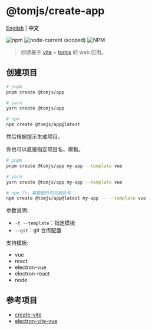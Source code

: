 # @tomjs/create-app

[English](./README.md) | **中文**

![npm](https://img.shields.io/npm/v/@tomjs/create-app) ![node-current (scoped)](https://img.shields.io/node/v/@tomjs/create-app) ![NPM](https://img.shields.io/npm/l/@tomjs/create-app)

> 创建基于 [vite](https://github.com/vitejs/vite) + [tomjs](https://github.com/tomgao365/tomjs) 的 web 应用。

## 创建项目

```bash
# pnpm
pnpm create @tomjs/app

# yarn
yarn create @tomjs/app

# npm
npm create @tomjs/app@latest
```

然后根据提示生成项目。

你也可以直接指定项目名、模板。

```bash
# pnpm
pnpm create @tomjs/app my-app --template vue

# yarn
yarn create @tomjs/app my-app --template vue

# npm 7+，需要额外的双破折号：
npm create @tomjs/app@latest my-app -- --template vue
```

参数说明:

- `-t --template`：指定模板
- `--git`：git 仓库配置

支持模板:

- vue
- react
- electron-vue
- electron-react
- node

## 参考项目

- [create-vite](https://github.com/vitejs/vite/tree/main/packages/create-vite)
- [electron-vite-vue](https://github.com/electron-vite/electron-vite-vue)
